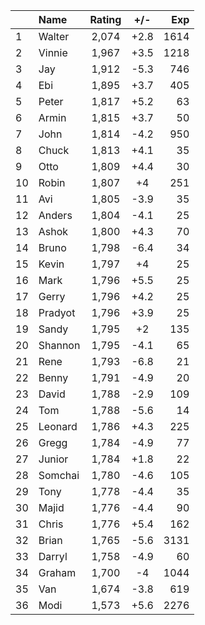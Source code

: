 | |Name|Rating|+/-|Exp|
|-|:---|:----:|:-:|--:|
|1|Walter|2,074|+2.8|1614|
|2|Vinnie|1,967|+3.5|1218|
|3|Jay|1,912|-5.3|746|
|4|Ebi|1,895|+3.7|405|
|5|Peter|1,817|+5.2|63|
|6|Armin|1,815|+3.7|50|
|7|John|1,814|-4.2|950|
|8|Chuck|1,813|+4.1|35|
|9|Otto|1,809|+4.4|30|
|10|Robin|1,807|+4|251|
|11|Avi|1,805|-3.9|35|
|12|Anders|1,804|-4.1|25|
|13|Ashok|1,800|+4.3|70|
|14|Bruno|1,798|-6.4|34|
|15|Kevin|1,797|+4|25|
|16|Mark|1,796|+5.5|25|
|17|Gerry|1,796|+4.2|25|
|18|Pradyot|1,796|+3.9|25|
|19|Sandy|1,795|+2|135|
|20|Shannon|1,795|-4.1|65|
|21|Rene|1,793|-6.8|21|
|22|Benny|1,791|-4.9|20|
|23|David|1,788|-2.9|109|
|24|Tom|1,788|-5.6|14|
|25|Leonard|1,786|+4.3|225|
|26|Gregg|1,784|-4.9|77|
|27|Junior|1,784|+1.8|22|
|28|Somchai|1,780|-4.6|105|
|29|Tony|1,778|-4.4|35|
|30|Majid|1,776|-4.4|90|
|31|Chris|1,776|+5.4|162|
|32|Brian|1,765|-5.6|3131|
|33|Darryl|1,758|-4.9|60|
|34|Graham|1,700|-4|1044|
|35|Van|1,674|-3.8|619|
|36|Modi|1,573|+5.6|2276|
